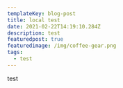 ```yaml
---
templateKey: blog-post
title: local test
date: 2021-02-22T14:19:10.284Z
description: test
featuredpost: true
featuredimage: /img/coffee-gear.png
tags:
  - test
---
```

test